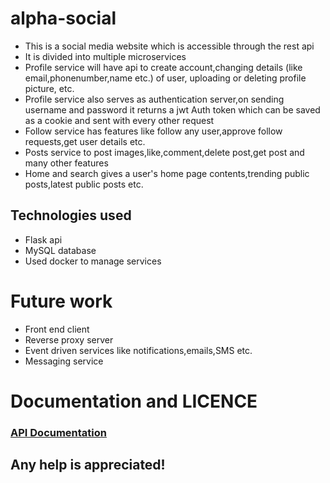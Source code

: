 # alpha-social
- This is a social media website which is accessible through the rest api 
- It is divided into multiple microservices 
- Profile service will have api to create account,changing details (like email,phonenumber,name etc.)  of user, uploading or deleting profile picture, etc.
- Profile service also serves as authentication server,on sending username and password it returns a jwt Auth token which can be saved as a cookie and sent with every other request
- Follow service has features like follow any user,approve follow requests,get user details etc.
- Posts service to post images,like,comment,delete post,get post and many other features
- Home and search gives a user's home page contents,trending public posts,latest public posts etc.

## Technologies used
- Flask api 
- MySQL database 
- Used docker to manage services 

# Future work
- Front end client
- Reverse proxy server
- Event driven services like notifications,emails,SMS etc.
- Messaging service 

# Documentation and LICENCE

### [API Documentation](./DOCUMENTATION.md)

## Any help is appreciated!